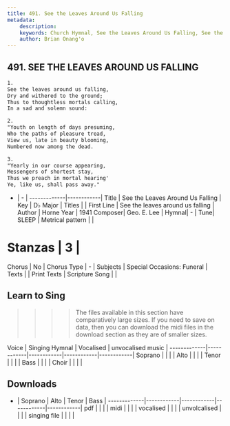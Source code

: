 ```yaml
---
title: 491. See the Leaves Around Us Falling
metadata:
    description: 
    keywords: Church Hymnal, See the Leaves Around Us Falling, See the leaves around us falling, 
    author: Brian Onang'o
---
```



## 491. SEE THE LEAVES AROUND US FALLING

```txt
1.
See the leaves around us falling, 
Dry and withered to the ground; 
Thus to thoughtless mortals calling, 
In a sad and solemn sound: 

2.
"Youth on length of days presuming, 
Who the paths of pleasure tread, 
View us, late in beauty blooming, 
Numbered now among the dead. 

3.
"Yearly in our course appearing, 
Messengers of shortest stay, 
Thus we preach in mortal hearing' 
Ye, like us, shall pass away."
```

- |   -  |
-------------|------------|
Title | See the Leaves Around Us Falling |
Key | D♭ Major |
Titles |  |
First Line | See the leaves around us falling |
Author | Horne
Year | 1941
Composer| Geo. E. Lee |
Hymnal|  - |
Tune| SLEEP |
Metrical pattern | |
# Stanzas | 3 |
Chorus | No |
Chorus Type | - |
Subjects | Special Occasions: Funeral |
Texts |  |
Print Texts | 
Scripture Song |  |
  
## Learn to Sing

>>>> The files available in this section have comparatively large sizes. If you need to save on data, then you can download the midi files in the download section as they are of smaller sizes.

Voice |  Singing Hymnal | Vocalised | unvocalised music |
-------------|------------|------------|------------|------------|
Soprano | | | |
Alto | | | |
Tenor | | | |
Bass | | | |
Choir | | | |

## Downloads

- |  Soprano | Alto | Tenor | Bass |
-------------|------------|------------|------------|------------|
pdf | | | |
midi | | | |
vocalised | | | |
unvolcalised | | | |
singing file | | | |
  